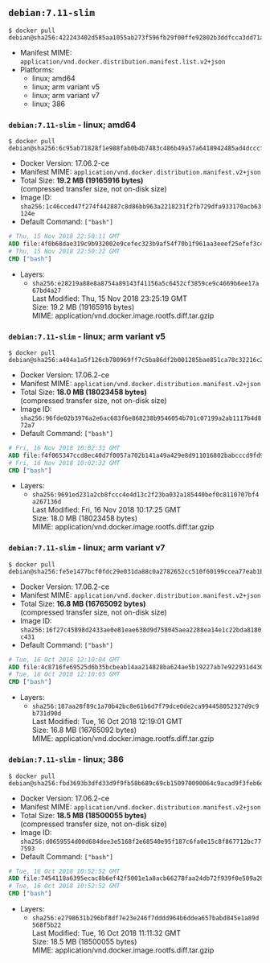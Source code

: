 ## `debian:7.11-slim`

```console
$ docker pull debian@sha256:422243402d585aa1055ab273f596fb29f00ffe92802b3ddfcca3dd71a0a97b07
```

-	Manifest MIME: `application/vnd.docker.distribution.manifest.list.v2+json`
-	Platforms:
	-	linux; amd64
	-	linux; arm variant v5
	-	linux; arm variant v7
	-	linux; 386

### `debian:7.11-slim` - linux; amd64

```console
$ docker pull debian@sha256:6c95ab71828f1e988fab0b4b7483c486b49a57a6418942485ad4dcccfbc41ae7
```

-	Docker Version: 17.06.2-ce
-	Manifest MIME: `application/vnd.docker.distribution.manifest.v2+json`
-	Total Size: **19.2 MB (19165916 bytes)**  
	(compressed transfer size, not on-disk size)
-	Image ID: `sha256:1c46cced47f274f442887c8d86bb963a2218231f2fb729dfa933170acb63124e`
-	Default Command: `["bash"]`

```dockerfile
# Thu, 15 Nov 2018 22:50:11 GMT
ADD file:4f0b68dae319c9b932002e9cefec323b9af54f70b1f961aa3eeef25efef3c473 in / 
# Thu, 15 Nov 2018 22:50:22 GMT
CMD ["bash"]
```

-	Layers:
	-	`sha256:e28219a88e8a8754a89143f41156a5c6452cf3859ce9c4669b6ee17a67bd4a27`  
		Last Modified: Thu, 15 Nov 2018 23:25:19 GMT  
		Size: 19.2 MB (19165916 bytes)  
		MIME: application/vnd.docker.image.rootfs.diff.tar.gzip

### `debian:7.11-slim` - linux; arm variant v5

```console
$ docker pull debian@sha256:a404a1a5f126cb780969ff7c5ba86df2b001285bae851ca78c32216c236bfcbf
```

-	Docker Version: 17.06.2-ce
-	Manifest MIME: `application/vnd.docker.distribution.manifest.v2+json`
-	Total Size: **18.0 MB (18023458 bytes)**  
	(compressed transfer size, not on-disk size)
-	Image ID: `sha256:96fde02b3976a2e6ac683f6e868238b9546054b701c07199a2ab1117b4d872a7`
-	Default Command: `["bash"]`

```dockerfile
# Fri, 16 Nov 2018 10:02:31 GMT
ADD file:f4f065347ccd8ec40d7f0057a702b141a49a429e8d911016802babcccd9fd9a9 in / 
# Fri, 16 Nov 2018 10:02:32 GMT
CMD ["bash"]
```

-	Layers:
	-	`sha256:9691ed231a2cb8fccc4e4d13c2f23ba032a185440bef0c8110707bf4a267136d`  
		Last Modified: Fri, 16 Nov 2018 10:17:25 GMT  
		Size: 18.0 MB (18023458 bytes)  
		MIME: application/vnd.docker.image.rootfs.diff.tar.gzip

### `debian:7.11-slim` - linux; arm variant v7

```console
$ docker pull debian@sha256:fe5e1477bcf0fdc29e031da88c0a2782652cc510f60199ccea77eab1b30988da
```

-	Docker Version: 17.06.2-ce
-	Manifest MIME: `application/vnd.docker.distribution.manifest.v2+json`
-	Total Size: **16.8 MB (16765092 bytes)**  
	(compressed transfer size, not on-disk size)
-	Image ID: `sha256:16f27c45898d2433ae0e81eae638d9d758045aea2288ea14e1c22bda8180c431`
-	Default Command: `["bash"]`

```dockerfile
# Tue, 16 Oct 2018 12:10:04 GMT
ADD file:4c8716fe69525d6b35bcbeab14aa214828ba624ae5b19227ab7e922931d430d8 in / 
# Tue, 16 Oct 2018 12:10:05 GMT
CMD ["bash"]
```

-	Layers:
	-	`sha256:187aa28f89c1a70b42bc8e61b6d7f79dce0de2ca994458052327d9c9b731d90d`  
		Last Modified: Tue, 16 Oct 2018 12:19:01 GMT  
		Size: 16.8 MB (16765092 bytes)  
		MIME: application/vnd.docker.image.rootfs.diff.tar.gzip

### `debian:7.11-slim` - linux; 386

```console
$ docker pull debian@sha256:fbd3693b3dfd33d9f9fb58b689c69cb150970090064c9acad9f3feb6d1a70290
```

-	Docker Version: 17.06.2-ce
-	Manifest MIME: `application/vnd.docker.distribution.manifest.v2+json`
-	Total Size: **18.5 MB (18500055 bytes)**  
	(compressed transfer size, not on-disk size)
-	Image ID: `sha256:d0659554d00d684dee3e5168f2e68540e95f187c6fa0e15c8f867712bc777593`
-	Default Command: `["bash"]`

```dockerfile
# Tue, 16 Oct 2018 10:52:52 GMT
ADD file:7454118a6395ecac8b6ef42f5001e1a8acb66278faa24db72f939f0e509a2891 in / 
# Tue, 16 Oct 2018 10:52:52 GMT
CMD ["bash"]
```

-	Layers:
	-	`sha256:e2798631b296bf8df7e23e246f7dddd964b6ddea657babd845e1a89d568f5b22`  
		Last Modified: Tue, 16 Oct 2018 11:11:32 GMT  
		Size: 18.5 MB (18500055 bytes)  
		MIME: application/vnd.docker.image.rootfs.diff.tar.gzip
